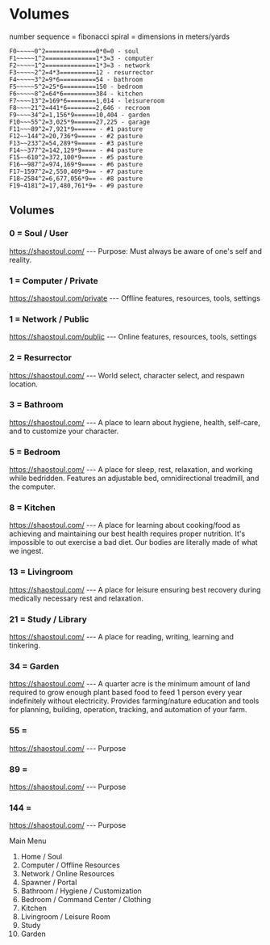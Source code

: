 # Volumes
number sequence = fibonacci spiral = dimensions in meters/yards
```
F0~~~~~0^2==============0*0=0 - soul
F1~~~~~1^2==============1*3=3 - computer
F2~~~~~1^2==============1*3=3 - network
F3~~~~~2^2=4*3==========12 - resurrector
F4~~~~~3^2=9*6==========54 - bathroom
F5~~~~~5^2=25*6=========150 - bedroom
F6~~~~~8^2=64*6=========384 - kitchen
F7~~~~13^2=169*6========1,014 - leisureroom
F8~~~~21^2=441*6========2,646 - recroom
F9~~~~34^2=1,156*9======10,404 - garden
F10~~~55^2=3,025*9======27,225 - garage
F11~~~89^2=7,921*9====== - #1 pasture
F12~~144^2=20,736*9===== - #2 pasture
F13~~233^2=54,289*9===== - #3 pasture
F14~~377^2=142,129*9==== - #4 pasture
F15~~610^2=372,100*9==== - #5 pasture
F16~~987^2=974,169*9==== - #6 pasture
F17~1597^2=2,550,409*9== - #7 pasture
F18~2584^2=6,677,056*9== - #8 pasture
F19~4181^2=17,480,761*9= - #9 pasture
```
## Volumes
### 0 = Soul / User
https://shaostoul.com/ --- Purpose: Must always be aware of one's self and reality.
### 1 = Computer / Private
https://shaostoul.com/private --- Offline features, resources, tools, settings
### 1 = Network / Public
https://shaostoul.com/public --- Online features, resources, tools, settings
### 2 = Resurrector
https://shaostoul.com/ --- World select, character select, and respawn location.
### 3 = Bathroom
https://shaostoul.com/ --- A place to learn about hygiene, health, self-care, and to customize your character.
### 5 = Bedroom
https://shaostoul.com/ --- A place for sleep, rest, relaxation, and working while bedridden. Features an adjustable bed, omnidirectional treadmill, and the computer.
### 8 = Kitchen
https://shaostoul.com/ --- A place for learning about cooking/food as achieving and maintaining our best health requires proper nutrition. It's impossible to out exercise a bad diet. Our bodies are literally made of what we ingest.
### 13 = Livingroom
https://shaostoul.com/ --- A place for leisure ensuring best recovery during medically necessary rest and relaxation. 
### 21 = Study / Library
https://shaostoul.com/ --- A place for reading, writing, learning and tinkering.
### 34 = Garden
https://shaostoul.com/ --- A quarter acre is the minimum amount of land required to grow enough plant based food to feed 1 person every year indefinitely without electricity. Provides farming/nature education and tools for planning, building, operation, tracking, and automation of your farm.
### 55 = 
https://shaostoul.com/ --- Purpose
### 89 = 
https://shaostoul.com/ --- Purpose
### 144 = 
https://shaostoul.com/ --- Purpose

Main Menu
1. Home / Soul
2. Computer / Offline Resources
3. Network / Online Resources
4. Spawner / Portal
5. Bathroom / Hygiene / Customization
6. Bedroom / Command Center / Clothing
7. Kitchen
8. Livingroom / Leisure Room
9. Study
10. Garden